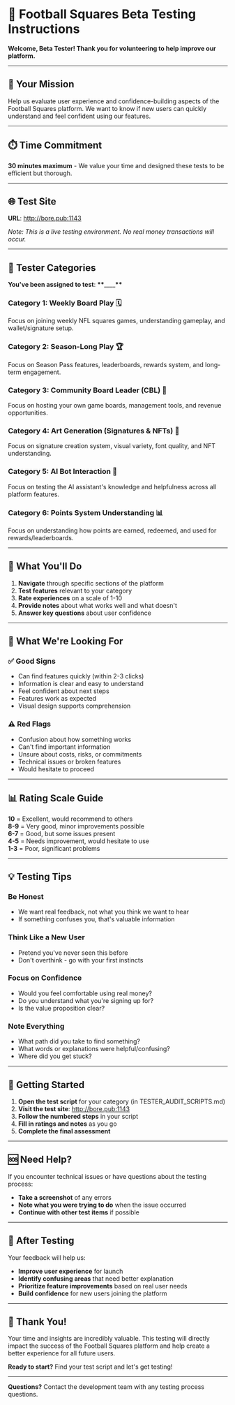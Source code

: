 # 🏈 Football Squares Beta Testing Instructions

**Welcome, Beta Tester! Thank you for volunteering to help improve our platform.**

---

## 🎯 **Your Mission**

Help us evaluate user experience and confidence-building aspects of the Football Squares platform. We want to know if new users can quickly understand and feel confident using our features.

---

## ⏱️ **Time Commitment**

**30 minutes maximum** - We value your time and designed these tests to be efficient but thorough.

---

## 🌐 **Test Site**

**URL**: http://bore.pub:1143

_Note: This is a live testing environment. No real money transactions will occur._

---

## 👥 **Tester Categories**

**You've been assigned to test**: **\*\***\_\_\_\_**\*\***

### **Category 1: Weekly Board Play** 🗓️

Focus on joining weekly NFL squares games, understanding gameplay, and wallet/signature setup.

### **Category 2: Season-Long Play** 🏆

Focus on Season Pass features, leaderboards, rewards system, and long-term engagement.

### **Category 3: Community Board Leader (CBL)** 👑

Focus on hosting your own game boards, management tools, and revenue opportunities.

### **Category 4: Art Generation (Signatures & NFTs)** 🎨

Focus on signature creation system, visual variety, font quality, and NFT understanding.

### **Category 5: AI Bot Interaction** 🤖

Focus on testing the AI assistant's knowledge and helpfulness across all platform features.

### **Category 6: Points System Understanding** 📊

Focus on understanding how points are earned, redeemed, and used for rewards/leaderboards.

---

## 📝 **What You'll Do**

1. **Navigate** through specific sections of the platform
2. **Test features** relevant to your category
3. **Rate experiences** on a scale of 1-10
4. **Provide notes** about what works well and what doesn't
5. **Answer key questions** about user confidence

---

## 🎯 **What We're Looking For**

### ✅ **Good Signs**

- Can find features quickly (within 2-3 clicks)
- Information is clear and easy to understand
- Feel confident about next steps
- Features work as expected
- Visual design supports comprehension

### ⚠️ **Red Flags**

- Confusion about how something works
- Can't find important information
- Unsure about costs, risks, or commitments
- Technical issues or broken features
- Would hesitate to proceed

---

## 📊 **Rating Scale Guide**

**10** = Excellent, would recommend to others  
**8-9** = Very good, minor improvements possible  
**6-7** = Good, but some issues present  
**4-5** = Needs improvement, would hesitate to use  
**1-3** = Poor, significant problems

---

## 💡 **Testing Tips**

### **Be Honest**

- We want real feedback, not what you think we want to hear
- If something confuses you, that's valuable information

### **Think Like a New User**

- Pretend you've never seen this before
- Don't overthink - go with your first instincts

### **Focus on Confidence**

- Would you feel comfortable using real money?
- Do you understand what you're signing up for?
- Is the value proposition clear?

### **Note Everything**

- What path did you take to find something?
- What words or explanations were helpful/confusing?
- Where did you get stuck?

---

## 🚀 **Getting Started**

1. **Open the test script** for your category (in TESTER_AUDIT_SCRIPTS.md)
2. **Visit the test site**: http://bore.pub:1143
3. **Follow the numbered steps** in your script
4. **Fill in ratings and notes** as you go
5. **Complete the final assessment**

---

## 🆘 **Need Help?**

If you encounter technical issues or have questions about the testing process:

- **Take a screenshot** of any errors
- **Note what you were trying to do** when the issue occurred
- **Continue with other test items** if possible

---

## 🎉 **After Testing**

Your feedback will help us:

- **Improve user experience** for launch
- **Identify confusing areas** that need better explanation
- **Prioritize feature improvements** based on real user needs
- **Build confidence** for new users joining the platform

---

## 🙏 **Thank You!**

Your time and insights are incredibly valuable. This testing will directly impact the success of the Football Squares platform and help create a better experience for all future users.

**Ready to start?** Find your test script and let's get testing!

---

**Questions?** Contact the development team with any testing process questions.
